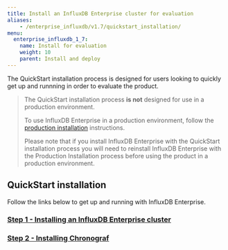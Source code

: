 ```yaml
---
title: Install an InfluxDB Enterprise cluster for evaluation
aliases:
    - /enterprise_influxdb/v1.7/quickstart_installation/
menu:
  enterprise_influxdb_1_7:
    name: Install for evaluation
    weight: 10
    parent: Install and deploy
---
```


The QuickStart installation process is designed for users looking to quickly get up and runnning in order to evaluate the product.

>The QuickStart installation process **is not** designed for use in a production environment.
>
>To use InfluxDB Enterprise in a production environment,
>follow the [production installation](/enterprise_influxdb/v1.7/install-and-deploy/production_installation/) instructions.
>
>Please note that if you install InfluxDB Enterprise with the QuickStart installation process you
>will need to reinstall InfluxDB Enterprise with the Production Installation
>process before using the product in a production environment.

## QuickStart installation

Follow the links below to get up and running with InfluxDB Enterprise.

### [Step 1 - Installing an InfluxDB Enterprise cluster](/enterprise_influxdb/v1.7/install-and-deploy/quickstart_installation/cluster_installation/)
### [Step 2 - Installing Chronograf](/enterprise_influxdb/v1.7/install-and-deploy/quickstart_installation/chrono_install/)
